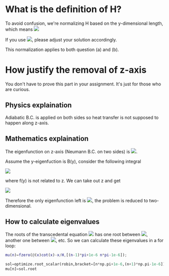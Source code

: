 # What is the definition of H?

To avoid confusion, we're normalizing H based on the y-dimensional length, which means <img src="https://render.githubusercontent.com/render/math?math=H=\frac{Mb}{k}">

If you use <img src="https://render.githubusercontent.com/render/math?math=H=\frac{Ma}{k}">, please adjust your solution accordingly.

This normalization applies to both question (a) and (b).

# How justify the removal of z-axis
You don't have to prove this part in your assignment. It's just for those who are curious.

## Physics explaination

Adiabatic B.C. is applied on both sides so heat transfer is not supposed to happen along z-axis.

## Mathematics explaination

The eigenfunction on z-axis (Neumann B.C. on two sides) is
<img src="https://render.githubusercontent.com/render/math?math=C_0=1,\ C_n=\sqrt{2}\cos(n\pi z)">.

Assume the y-eigenfuction is B(y), consider the following integral

<img src="https://render.githubusercontent.com/render/math?math=A_{ij}(0)=\int_0^1\int_0^1 f(y) B_i(y)C_j(z)dydz">

where f(y) is not related to z. We can take out z and get

<img src="https://render.githubusercontent.com/render/math?math=A_{ij}(0)=\int_0^1 f(y) B_i(y)dy\cdot \int_0^1\sqrt{2}\cos(j\pi z)dz=0,\ j\geq 1">

Therefore the only eigenfunction left is <img src="https://render.githubusercontent.com/render/math?math=C_0(z)=1">, the problem is reduced to two-dimensional.

## How to calculate eigenvalues
The roots of the transcedental equation <img src="https://render.githubusercontent.com/render/math?math=\cot(x)-x/H=0"> has one root between <img src="https://render.githubusercontent.com/render/math?math=(0,\pi)">, another one between <img src="https://render.githubusercontent.com/render/math?math=(\pi,2\pi)">, etc. So we can calculate these eigenvalues in a for loop:
```MATLAB
mu(n)=fzero(@(x)cot(x)-x/H,[(n-1)*pi+1e-6 n*pi-1e-6]);
```
```Python
sol=optimize.root_scalar(robin,bracket=[n*np.pi+1e-6,(n+1)*np.pi-1e-6])
mu[n]=sol.root
```
